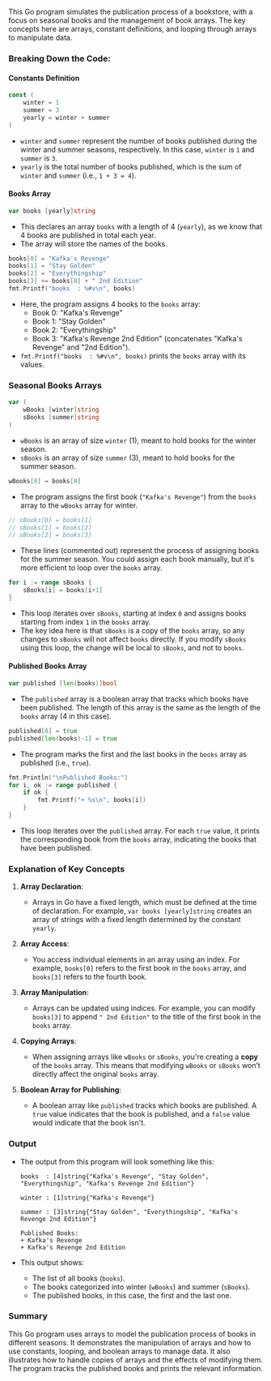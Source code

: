 This Go program simulates the publication process of a bookstore, with a focus on seasonal books and the management of book arrays. The key concepts here are arrays, constant definitions, and looping through arrays to manipulate data.

### Breaking Down the Code:

#### **Constants Definition**
```go
const (
    winter = 1
    summer = 3
    yearly = winter + summer
)
```
- `winter` and `summer` represent the number of books published during the winter and summer seasons, respectively. In this case, `winter` is `1` and `summer` is `3`.
- `yearly` is the total number of books published, which is the sum of `winter` and `summer` (i.e., `1 + 3 = 4`).

#### **Books Array**
```go
var books [yearly]string
```
- This declares an array `books` with a length of 4 (`yearly`), as we know that 4 books are published in total each year.
- The array will store the names of the books.

```go
books[0] = "Kafka's Revenge"
books[1] = "Stay Golden"
books[2] = "Everythingship"
books[3] += books[0] + " 2nd Edition"
fmt.Printf("books  : %#v\n", books)
```
- Here, the program assigns 4 books to the `books` array:
  - Book 0: "Kafka's Revenge"
  - Book 1: "Stay Golden"
  - Book 2: "Everythingship"
  - Book 3: "Kafka's Revenge 2nd Edition" (concatenates "Kafka's Revenge" and "2nd Edition").
- `fmt.Printf("books  : %#v\n", books)` prints the `books` array with its values.

### **Seasonal Books Arrays**
```go
var (
    wBooks [winter]string
    sBooks [summer]string
)
```
- `wBooks` is an array of size `winter` (1), meant to hold books for the winter season.
- `sBooks` is an array of size `summer` (3), meant to hold books for the summer season.

```go
wBooks[0] = books[0]
```
- The program assigns the first book (`"Kafka's Revenge"`) from the `books` array to the `wBooks` array for winter.

```go
// sBooks[0] = books[1]
// sBooks[1] = books[2]
// sBooks[2] = books[3]
```
- These lines (commented out) represent the process of assigning books for the summer season. You could assign each book manually, but it's more efficient to loop over the `books` array.

```go
for i := range sBooks {
    sBooks[i] = books[i+1]
}
```
- This loop iterates over `sBooks`, starting at index `0` and assigns books starting from index `1` in the `books` array.
- The key idea here is that `sBooks` is a copy of the `books` array, so any changes to `sBooks` will not affect `books` directly. If you modify `sBooks` using this loop, the change will be local to `sBooks`, and not to `books`.

#### **Published Books Array**
```go
var published [len(books)]bool
```
- The `published` array is a boolean array that tracks which books have been published. The length of this array is the same as the length of the `books` array (4 in this case).

```go
published[0] = true
published[len(books)-1] = true
```
- The program marks the first and the last books in the `books` array as published (i.e., `true`).

```go
fmt.Println("\nPublished Books:")
for i, ok := range published {
    if ok {
        fmt.Printf("+ %s\n", books[i])
    }
}
```
- This loop iterates over the `published` array. For each `true` value, it prints the corresponding book from the `books` array, indicating the books that have been published.

### **Explanation of Key Concepts**

1. **Array Declaration**:
   - Arrays in Go have a fixed length, which must be defined at the time of declaration. For example, `var books [yearly]string` creates an array of strings with a fixed length determined by the constant `yearly`.
   
2. **Array Access**:
   - You access individual elements in an array using an index. For example, `books[0]` refers to the first book in the `books` array, and `books[3]` refers to the fourth book.
   
3. **Array Manipulation**:
   - Arrays can be updated using indices. For example, you can modify `books[3]` to append `" 2nd Edition"` to the title of the first book in the `books` array.

4. **Copying Arrays**:
   - When assigning arrays like `wBooks` or `sBooks`, you're creating a **copy** of the `books` array. This means that modifying `wBooks` or `sBooks` won’t directly affect the original `books` array.
   
5. **Boolean Array for Publishing**:
   - A boolean array like `published` tracks which books are published. A `true` value indicates that the book is published, and a `false` value would indicate that the book isn't.

### **Output**

- The output from this program will look something like this:
  ```
  books  : [4]string{"Kafka's Revenge", "Stay Golden", "Everythingship", "Kafka's Revenge 2nd Edition"}

  winter : [1]string{"Kafka's Revenge"}

  summer : [3]string{"Stay Golden", "Everythingship", "Kafka's Revenge 2nd Edition"}

  Published Books:
  + Kafka's Revenge
  + Kafka's Revenge 2nd Edition
  ```

- This output shows:
  - The list of all books (`books`).
  - The books categorized into winter (`wBooks`) and summer (`sBooks`).
  - The published books, in this case, the first and the last one.

### **Summary**

This Go program uses arrays to model the publication process of books in different seasons. It demonstrates the manipulation of arrays and how to use constants, looping, and boolean arrays to manage data. It also illustrates how to handle copies of arrays and the effects of modifying them. The program tracks the published books and prints the relevant information.